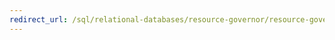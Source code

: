 ```yaml
---
redirect_url: /sql/relational-databases/resource-governor/resource-governor?view=sql-server-2014
---
```

